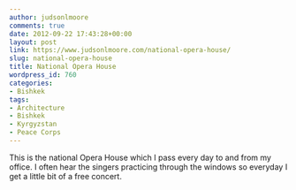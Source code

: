 ```yaml
---
author: judsonlmoore
comments: true
date: 2012-09-22 17:43:28+00:00
layout: post
link: https://www.judsonlmoore.com/national-opera-house/
slug: national-opera-house
title: National Opera House
wordpress_id: 760
categories:
- Bishkek
tags:
- Architecture
- Bishkek
- Kyrgyzstan
- Peace Corps
---
```


This is the national Opera House which I pass every day to and from my office. I often hear the singers practicing through the windows so everyday I get a little bit of a free concert.   
  

